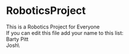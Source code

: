 # RoboticsProject
This is a Robotics Project for Everyone\
If you can edit this file add your name to this list:\
Barty Pitt\
Josh\

